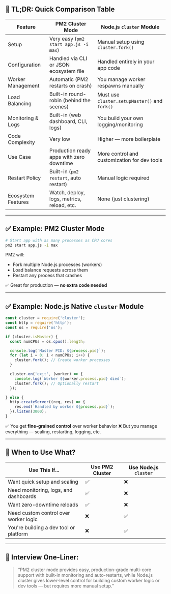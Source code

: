 ## 🧠 TL;DR: Quick Comparison Table

| Feature            | **PM2 Cluster Mode**                       | **Node.js `cluster` Module**                  |
| ------------------ | ------------------------------------------ | --------------------------------------------- |
| Setup              | Very easy (`pm2 start app.js -i max`)      | Manual setup using `cluster.fork()`           |
| Configuration      | Handled via CLI or JSON ecosystem file     | Handled entirely in your app code             |
| Worker Management  | Automatic (PM2 restarts on crash)          | You manage worker respawns manually           |
| Load Balancing     | Built-in round-robin (behind the scenes)   | Must use `cluster.setupMaster()` and `fork()` |
| Monitoring & Logs  | Built-in (web dashboard, CLI, logs)        | You build your own logging/monitoring         |
| Code Complexity    | Very low                                   | Higher — more boilerplate                     |
| Use Case           | Production ready apps with zero downtime   | More control and customization for dev tools  |
| Restart Policy     | Built-in (`pm2 restart`, auto restart)     | Manual logic required                         |
| Ecosystem Features | Watch, deploy, logs, metrics, reload, etc. | None (just clustering)                        |

---

## ✅ Example: PM2 Cluster Mode

```bash
# Start app with as many processes as CPU cores
pm2 start app.js -i max
```

PM2 will:

* Fork multiple Node.js processes (workers)
* Load balance requests across them
* Restart any process that crashes

✅ Great for production — **no extra code needed**

---

## ✅ Example: Node.js Native `cluster` Module

```js
const cluster = require('cluster');
const http = require('http');
const os = require('os');

if (cluster.isMaster) {
  const numCPUs = os.cpus().length;

  console.log(`Master PID: ${process.pid}`);
  for (let i = 0; i < numCPUs; i++) {
    cluster.fork(); // Create worker processes
  }

  cluster.on('exit', (worker) => {
    console.log(`Worker ${worker.process.pid} died`);
    cluster.fork(); // Optionally restart
  });

} else {
  http.createServer((req, res) => {
    res.end(`Handled by worker ${process.pid}`);
  }).listen(3000);
}
```

✅ You get **fine-grained control** over worker behavior
❌ But you manage everything — scaling, restarting, logging, etc.

---

## 🎯 When to Use What?

| Use This If...                         | Use PM2 Cluster | Use Node.js `cluster` |
| -------------------------------------- | --------------- | --------------------- |
| Want quick setup and scaling           | ✅               | ❌                     |
| Need monitoring, logs, and dashboards  | ✅               | ❌                     |
| Want zero-downtime reloads             | ✅               | ❌                     |
| Need custom control over worker logic  | ❌               | ✅                     |
| You're building a dev tool or platform | ❌               | ✅                     |

---

## 🧠 Interview One-Liner:

> “PM2 cluster mode provides easy, production-grade multi-core support with built-in monitoring and auto-restarts, while Node.js cluster gives lower-level control for building custom worker logic or dev tools — but requires more manual setup.”